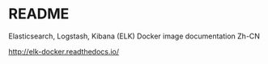 # README

Elasticsearch, Logstash, Kibana (ELK) Docker image documentation Zh-CN

http://elk-docker.readthedocs.io/